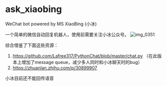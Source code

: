 # ask_xiaobing
WeChat bot powered by MS XiaoBing (小冰)

一个简单的微信自动回复机器人，使用前需要关注小冰公众号。
![img_0351](https://user-images.githubusercontent.com/32557706/34450087-1e7fddac-ecb6-11e7-9c1b-04be6333dfa4.JPG)

综合借鉴了下面这些资源：
1. https://github.com/Lafree317/PythonChat/blob/master/chat.py （在此版本上增加了message queue，减少多人同时和小冰聊天时的bug）
2. https://zhuanlan.zhihu.com/p/30899907

小冰目前还不能回传语音
